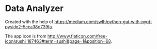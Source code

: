 ﻿# Data Analyzer

Created with the help of https://medium.com/swlh/python-gui-with-pyqt-pyside2-5cca38d739fa.

The app icon is from http://www.flaticon.com/free-icon/sushi_187463#term=sushi&page=1&position=68.
